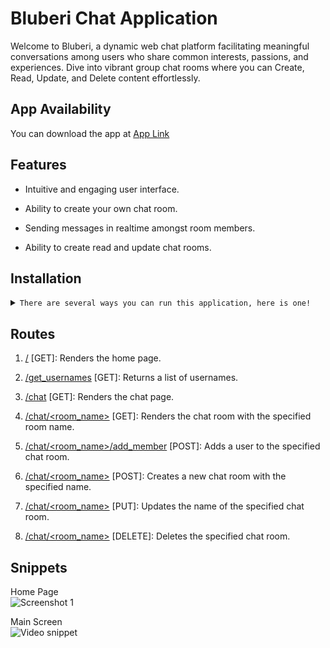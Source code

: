 # Bluberi Chat Application

Welcome to Bluberi, a dynamic web chat platform facilitating meaningful conversations among users who share common interests, passions, and experiences. Dive into vibrant group chat rooms where you can Create, Read, Update, and Delete content effortlessly.

## App Availability

You can download the app at [App Link](https://github.com/carrot2803/Bluberi/tree/master)

## Features

-   Intuitive and engaging user interface.

-   Ability to create your own chat room.

-   Sending messages in realtime amongst room members.

-   Ability to create read and update chat rooms.

## Installation

<details>
<summary>
  <code>There are several ways you can run this application, here is one!</code>
</summary>

-   [Downloading repository as ZIP](https://github.com/carrot2803/Bluberi/archive/refs/heads/master.zip)
-   Running the following command in a terminal, provided the [GitHub CLI](https://cli.github.com/) has been previously installed:

```sh
git clone https://github.com/carrot2803/Bluberi.git
```

<code>Install Flask and dependencies: </code>

Run the following command to install the required dependencies:

```sh
pip install -r requirements.txt
```

Initialize the app:

```sh
flask init
```

Run the app:

```sh
flask run
```

</details>

## Routes

1. <u>/</u> \[GET\]: Renders the home page.

2. <u>/get_usernames</u> \[GET\]: Returns a list of usernames.

3. <u>/chat</u> \[GET\]: Renders the chat page.

4. <u>/chat/&lt;room_name&gt;</u> \[GET\]: Renders the chat room with the specified room name.

5. <u>/chat/&lt;room_name&gt;/add_member</u> \[POST\]: Adds a user to the specified chat room.

6. <u>/chat/&lt;room_name&gt;</u> \[POST\]: Creates a new chat room with the specified name.

7. <u>/chat/&lt;room_name&gt;</u> \[PUT\]: Updates the name of the specified chat room.

8. <u>/chat/&lt;room_name&gt;</u> \[DELETE\]: Deletes the specified chat room.

## Snippets

Home Page<br/>
![Screenshot 1](https://i.imgur.com/2LgVMzn.png)

Main Screen<br/>
![Video snippet](assets/snippets/snippet2.gif)
